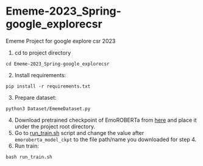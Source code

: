 # Ememe-2023_Spring-google_explorecsr
Ememe Project for google explore csr 2023

1. cd to project directory
  ```
  cd Ememe-2023_Spring-google_explorecsr
  ```
2. Install requirements:
  ```
  pip install -r requirements.txt
  ```
3. Prepare dataset:
  ```
  python3 Dataset/EmemeDataset.py
  ```
4. Download pretrained checkpoint of EmoROBERTa from [here](https://huggingface.co/tae898/emoberta-base) and place it under the project root directory. 
5. Go to [run_train.sh](run_train.sh) script and change the value after ```emoroberta_model_ckpt``` to the file path/name you downloaded for step 4. 
6. Run train:
  ```
  bash run_train.sh
  ```